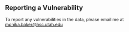 

## Reporting a Vulnerability

To report any vulnerabilities in the data, please email me at monika.baker@hsc.utah.edu
